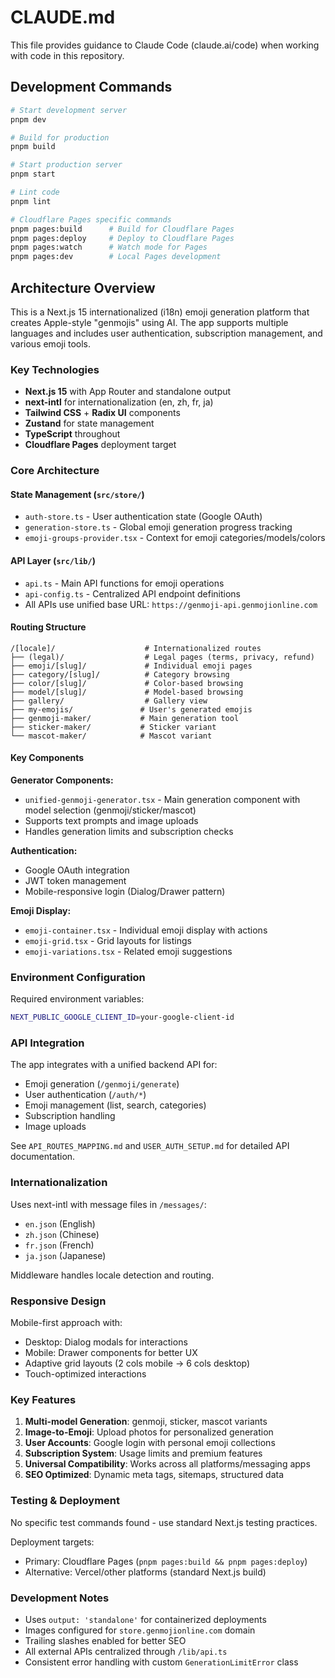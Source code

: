 # CLAUDE.md

This file provides guidance to Claude Code (claude.ai/code) when working with code in this repository.

## Development Commands

```bash
# Start development server
pnpm dev

# Build for production
pnpm build

# Start production server
pnpm start

# Lint code
pnpm lint

# Cloudflare Pages specific commands
pnpm pages:build      # Build for Cloudflare Pages
pnpm pages:deploy     # Deploy to Cloudflare Pages
pnpm pages:watch      # Watch mode for Pages
pnpm pages:dev        # Local Pages development
```

## Architecture Overview

This is a Next.js 15 internationalized (i18n) emoji generation platform that creates Apple-style "genmojis" using AI. The app supports multiple languages and includes user authentication, subscription management, and various emoji tools.

### Key Technologies
- **Next.js 15** with App Router and standalone output
- **next-intl** for internationalization (en, zh, fr, ja)
- **Tailwind CSS** + **Radix UI** components
- **Zustand** for state management
- **TypeScript** throughout
- **Cloudflare Pages** deployment target

### Core Architecture

#### State Management (`src/store/`)
- `auth-store.ts` - User authentication state (Google OAuth)
- `generation-store.ts` - Global emoji generation progress tracking
- `emoji-groups-provider.tsx` - Context for emoji categories/models/colors

#### API Layer (`src/lib/`)
- `api.ts` - Main API functions for emoji operations
- `api-config.ts` - Centralized API endpoint definitions
- All APIs use unified base URL: `https://genmoji-api.genmojionline.com`

#### Routing Structure
```
/[locale]/                    # Internationalized routes
├── (legal)/                  # Legal pages (terms, privacy, refund)
├── emoji/[slug]/             # Individual emoji pages
├── category/[slug]/          # Category browsing
├── color/[slug]/             # Color-based browsing
├── model/[slug]/             # Model-based browsing
├── gallery/                  # Gallery view
├── my-emojis/               # User's generated emojis
├── genmoji-maker/           # Main generation tool
├── sticker-maker/           # Sticker variant
└── mascot-maker/            # Mascot variant
```

#### Key Components

**Generator Components:**
- `unified-genmoji-generator.tsx` - Main generation component with model selection (genmoji/sticker/mascot)
- Supports text prompts and image uploads
- Handles generation limits and subscription checks

**Authentication:**
- Google OAuth integration
- JWT token management
- Mobile-responsive login (Dialog/Drawer pattern)

**Emoji Display:**
- `emoji-container.tsx` - Individual emoji display with actions
- `emoji-grid.tsx` - Grid layouts for listings
- `emoji-variations.tsx` - Related emoji suggestions

### Environment Configuration

Required environment variables:
```bash
NEXT_PUBLIC_GOOGLE_CLIENT_ID=your-google-client-id
```

### API Integration

The app integrates with a unified backend API for:
- Emoji generation (`/genmoji/generate`)
- User authentication (`/auth/*`)
- Emoji management (list, search, categories)
- Subscription handling
- Image uploads

See `API_ROUTES_MAPPING.md` and `USER_AUTH_SETUP.md` for detailed API documentation.

### Internationalization

Uses next-intl with message files in `/messages/`:
- `en.json` (English)
- `zh.json` (Chinese)
- `fr.json` (French)
- `ja.json` (Japanese)

Middleware handles locale detection and routing.

### Responsive Design

Mobile-first approach with:
- Desktop: Dialog modals for interactions
- Mobile: Drawer components for better UX
- Adaptive grid layouts (2 cols mobile → 6 cols desktop)
- Touch-optimized interactions

### Key Features

1. **Multi-model Generation**: genmoji, sticker, mascot variants
2. **Image-to-Emoji**: Upload photos for personalized generation
3. **User Accounts**: Google login with personal emoji collections
4. **Subscription System**: Usage limits and premium features
5. **Universal Compatibility**: Works across all platforms/messaging apps
6. **SEO Optimized**: Dynamic meta tags, sitemaps, structured data

### Testing & Deployment

No specific test commands found - use standard Next.js testing practices.

Deployment targets:
- Primary: Cloudflare Pages (`pnpm pages:build && pnpm pages:deploy`)
- Alternative: Vercel/other platforms (standard Next.js build)

### Development Notes

- Uses `output: 'standalone'` for containerized deployments
- Images configured for `store.genmojionline.com` domain
- Trailing slashes enabled for better SEO
- All external APIs centralized through `/lib/api.ts`
- Consistent error handling with custom `GenerationLimitError` class